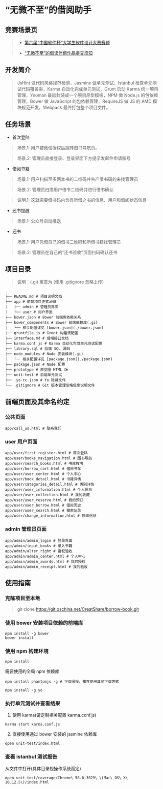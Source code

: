 # “无微不至”的借阅助手

## 竞赛场景页

> * [第六届“中国软件杯”大学生软件设计大赛赛题](http://www.cnsoftbei.com/bencandy.php?fid=148&aid=1532)

> * [“无微不至”的借读伴侣作品提交须知](http://www.cnsoftbei.com/bencandy.php?fid=148&aid=1562)

## 开发简介

> JsHint 做代码风格规范检测，Jasmine 做单元测试，Istanbul 检查单元测试代码覆盖率，Karma 自动化完成单元测试，Grunt 启动 Karma 统一项目管理，Yeoman 最后封装成一个项目原型模板，NPM 做 Node.js 的包依赖管理，Bower 做 JavaScript 的包依赖管理，RequireJS 做 JS 的 AMD 模块规范开发，Webpack 最终打包整个项目文件。

## 任务场景

* 首次登陆

> 场景.1: 用户被微信授权后跳转图书导航页。

> 场景.2: 管理员直接登录、登录界面下方提示发邮件申请账号

* 借阅书籍

> 场景.1: 用户扫描至多两本书的二维码并生产借书码的来找管理员

> 场景.2: 管理员扫描用户借书二维码并进行借书确认

> 说明.1: 这就需要借书码内含有所借之书的信息、用户和借阅状态信息

* 还书提醒

> 场景.1: 公众号自动推送

* 还书

> 场景.1: 用户凭借自己的借书二维码和所借书籍找管理员

> 场景.2: 管理员在自己的“还书验收”页面扫码确认还书

## 项目目录

> 说明：(.gi) 寓意为 (使用 .gitignore 忽略上传)

```
.
├── README.md # 项目说明文档
├── app # 前端项目正式源码
│   ├── admin # 管理员界面
│   └── user # 用户界面
├── bower.json # Bower 前端库依赖关系
├── bower_components # Bower 前端依赖库(.gi)
│   └── 相关配置详见 [bower.json](./bower.json)
├── gruntfile.js # Grunt 构建流配置
├── interface.md # 后端接口文档
├── karma.conf.js # Karma 自动化完成单元测试配置
├── library.sql # 后端 SQL 源码
├── node_modules # Node 安装模块(.gi)
│   └── 相关配置详见 [package.json](./package.json)
├── package.json # Node 配置
├── prototype # 原型图 HTML 版
├── unit-test # 前端单元测试
├── .yo-rc.json # Yo 隐藏文件
└── .gitignore # Git 版本管理忽略信息说明文件
```

## 前端页面及其命名约定

### 公共页面

```
app/call_us.html # 联系我们
```

### user 用户页面

```
app/user/first_register.html # 首次登陆
app/user/books_navigation.html # 图书导航
app/user/search_books.html # 书库搜书
app/user/borrow_cart.html # 借阅书车
app/user/user_center.html # 个人中心
app/user/book_detail.html # 书籍详情
app/user/categories_detail.html # 类别详情
app/user/user_information.html # 个人信息
app/user/user_collection.html # 我的收藏
app/user/user_reserve.html # 我的预订
app/user/user_borrow.html # 借阅历史
app/user/user_search.html # 搜索记录
app/user/change_information.html # 修改信息
```

### admin 管理员页面

```
app/admin/admin_login # 登录界面
app/admin/input_books # 录入书籍
app/admin/alter_right # 授权验收
app/admin/admin_center.html # 个人中心
app/admin/admin_awards.html # 我的授权
app/admin/admin_receipt.html # 我的验收
```

## 使用指南

### 克隆项目至本地

> git clone https://git.oschina.net/CreatShare/borrow-book.git

### 使用 bower 安装项目依赖的前端库

```
npm install -g bower
bower install
```

### 使用 npm 构建环境

```
npm install
```

需要使用的全局 npm 依赖库

```
npm install phantomjs -g # 下载很慢，推荐使用其他下载方式
```

```
npm install -g yo
```

### 执行单元测试并查看结果

1. 使用 karma(请定制相关配置 karma.conf.js)

```
karma start karma.conf.js
```

2. 直接使用通过 bower 安装的 jasmine 依赖库 

```
open unit-test/index.html
```

### 查看 istanbul 测试报告

从文件中打开(具体目录视操作系统而定)

```
open unit-test/coverage/Chrome\ 58.0.3029\ \(Mac\ OS\ X\ 10.12.5\)/index.html
```
